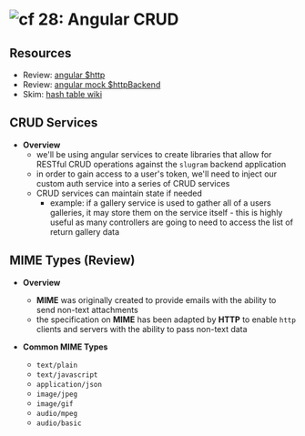 ![cf](http://i.imgur.com/7v5ASc8.png) 28: Angular CRUD
=====================================

## Resources
* Review: [angular $http]
* Review: [angular mock $httpBackend]
* Skim: [hash table wiki]

## CRUD Services
  * **Overview**
    * we'll be using angular services to create libraries that allow for RESTful CRUD operations against the `slugram` backend application
    * in order to gain access to a user's token, we'll need to inject our custom auth service into a series of CRUD services
    * CRUD services can maintain state if needed
      * example: if a gallery service is used to gather all of a users galleries, it may store them on the service itself - this is highly useful as many controllers are going to need to access the list of return gallery data

## MIME Types (Review)
  * **Overview**
    * **MIME** was originally created to provide emails with the ability to send non-text attachments
    * the specification on **MIME** has been adapted by **HTTP** to enable `http` clients and servers with the ability to pass non-text data

  * **Common MIME Types**
    * `text/plain`
    * `text/javascript`
    * `application/json`
    * `image/jpeg`
    * `image/gif`
    * `audio/mpeg`
    * `audio/basic`


[angular $http]: https://docs.angularjs.org/api/ng/service/$http
[angular mock $httpBackend]: https://docs.angularjs.org/api/ngMock/service/$httpBackend
[hash table wiki]: https://en.wikipedia.org/wiki/Hash_table
